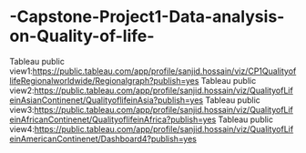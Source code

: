 # -Capstone-Project1-Data-analysis-on-Quality-of-life-

Tableau public view1:https://public.tableau.com/app/profile/sanjid.hossain/viz/CP1QualityoflifeRegionalworldwide/Regionalgraph?publish=yes
Tableau public view2:https://public.tableau.com/app/profile/sanjid.hossain/viz/QualityofLifeinAsianContinenet/QualityoflifeinAsia?publish=yes
Tableau public view3:https://public.tableau.com/app/profile/sanjid.hossain/viz/QualityofLifeinAfricanContinenet/QualityoflifeinAfrica?publish=yes
Tableau public view4:https://public.tableau.com/app/profile/sanjid.hossain/viz/QualityofLifeinAmericanContinenet/Dashboard4?publish=yes
